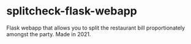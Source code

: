 # splitcheck-flask-webapp
Flask webapp that allows you to split the restaurant bill proportionately amongst the party. Made in 2021.
